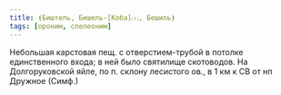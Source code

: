 ```yaml
---
title: ⦗Биштель, Бишель-[Коба]⒯, Бешиль⦘
tags: [ороним, спелеоним]
---
```


Небольшая карстовая пещ. с отверстием-трубой в потолке единственного входа; в
ней было святилище скотоводов. На Долгоруковской яйле, по п. склону лесистого
ов., в 1 км к СВ от нп Дружное (Симф.)
